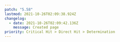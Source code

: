 ```yaml
---
patch: "5.58"
lastmod: 2021-10-26T02:09:38.924Z
changelog:
  - date: 2021-10-26T02:09:42.136Z
    message: Created page
priority: Critical Hit > Direct Hit > Determination
---
```


